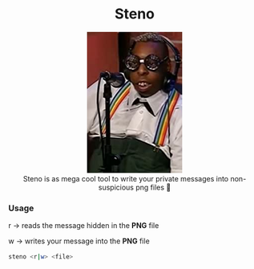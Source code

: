 <h1 align="center">
Steno
</h1>

<p align="center">
    <img src="./assets/beetle.png" alt="Image with a super secret message"> </br>
Steno is as mega cool tool to write your private messages into non-suspicious png files 🤫
</p>

### Usage

r -> reads the message hidden in the <b>PNG</b> file

w -> writes your message into the <b>PNG</b> file

```bash
steno <r|w> <file>
```
